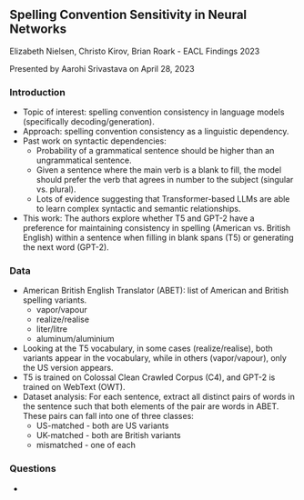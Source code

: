 ## Spelling Convention Sensitivity in Neural Networks

Elizabeth Nielsen, Christo Kirov, Brian Roark - EACL Findings 2023

Presented by Aarohi Srivastava on April 28, 2023

### Introduction
* Topic of interest: spelling convention consistency in language models (specifically decoding/generation).
* Approach: spelling convention consistency as a linguistic dependency.
* Past work on syntactic dependencies:
  * Probability of a grammatical sentence should be higher than an ungrammatical sentence.
  * Given a sentence where the main verb is a blank to fill, the model should prefer the verb that agrees in number to the subject (singular vs. plural).
  * Lots of evidence suggesting that Transformer-based LLMs are able to learn complex syntactic and semantic relationships.
* This work: The authors explore whether T5 and GPT-2 have a preference for maintaining consistency in spelling (American vs. British English) within a sentence when filling in blank spans (T5) or generating the next word (GPT-2).

### Data
* American British English Translator (ABET): list of American and British spelling variants.
  * vapor/vapour
  * realize/realise
  * liter/litre
  * aluminum/aluminium
* Looking at the T5 vocabulary, in some cases (realize/realise), both variants appear in the vocabulary, while in others (vapor/vapour), only the US version appears.
* T5 is trained on Colossal Clean Crawled Corpus (C4), and GPT-2 is trained on WebText (OWT).
* Dataset analysis: For each sentence, extract all distinct pairs of words in the sentence such that both elements of the pair are words in ABET.  These pairs can fall into one of three classes:
  * US-matched - both are US variants
  * UK-matched - both are British variants
  * mismatched - one of each

### Questions
* 
